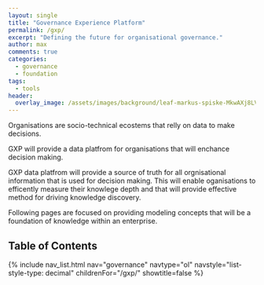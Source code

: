 ```yaml
---
layout: single
title: "Governance Experience Platform"
permalink: /gxp/
excerpt: "Defining the future for organisational governance."
author: max
comments: true
categories:
  - governance
  - foundation
tags:
  - tools
header:
  overlay_image: /assets/images/background/leaf-markus-spiske-MkwAXj8LV8c-unsplash.jpg
---
```


<style>
.page__hero--overlay p, .page__hero--overlay h1{
    background-color: rgba(240, 87, 66, 0.8);
    max-width: fit-content !important;
    border-radius: 25px;
    padding: 10px;
}
</style>

Organisations are socio-technical ecostems that relly on data to make decisions.

GXP will provide a data platfrom for organisations that will enchance decision making.

GXP data platfrom will provide a source of truth for all orgnisational information that is used for decision making. This will enable oganisations to efficently measure their knowlege depth and that will provide effective method for driving knowledge discovery.

Following pages are focused on providing modeling concepts that will be a foundation of knowledge within an enterprise.

## Table of Contents

{% include nav_list.html nav="governance" navtype="ol" navstyle="list-style-type: decimal" childrenFor="/gxp/" showtitle=false %}
